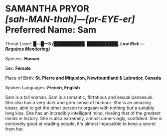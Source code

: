 # SAMANTHA PRYOR<br>*[sah-MAN-thah]—[pr-EYE-er]*<br>Preferred Name: Sam


Threat Level: **█—█—3 *(██████████, ██████████, Low Risk — Requires Monitoring)***

Species: **Human**

Sex: **Female**

Place of Birth: **St. Pierre and Miquelon, Newfoundland & Labrador, Canada**

Spoken Languages: ***French*, English**

Sam is a tall woman. Sam is a romantic, flirtatious and sexual pansexual. She also has a very dark and grim sense of humour. She is an amazing kisser, able to get the other person to orgasm with nothing but a suitably long kiss. She has an incredibly intelligent mind, rivaling that of the greatest minds in history. She is also extremely, almost unnervingly, confident. She is extremely good at reading people, it's almost impossible to keep a secret from her.
